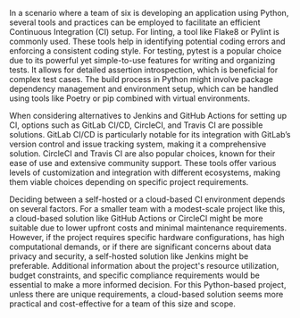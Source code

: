 In a scenario where a team of six is developing an application using Python, several tools and practices can be employed to facilitate an efficient Continuous Integration (CI) setup. For linting, a tool like Flake8 or Pylint is commonly used. These tools help in identifying potential coding errors and enforcing a consistent coding style. For testing, pytest is a popular choice due to its powerful yet simple-to-use features for writing and organizing tests. It allows for detailed assertion introspection, which is beneficial for complex test cases. The build process in Python might involve package dependency management and environment setup, which can be handled using tools like Poetry or pip combined with virtual environments.

When considering alternatives to Jenkins and GitHub Actions for setting up CI, options such as GitLab CI/CD, CircleCI, and Travis CI are possible solutions. GitLab CI/CD is particularly notable for its integration with GitLab’s version control and issue tracking system, making it a comprehensive solution. CircleCI and Travis CI are also popular choices, known for their ease of use and extensive community support. These tools offer various levels of customization and integration with different ecosystems, making them viable choices depending on specific project requirements.

Deciding between a self-hosted or a cloud-based CI environment depends on several factors. For a smaller team with a modest-scale project like this, a cloud-based solution like GitHub Actions or CircleCI might be more suitable due to lower upfront costs and minimal maintenance requirements. However, if the project requires specific hardware configurations, has high computational demands, or if there are significant concerns about data privacy and security, a self-hosted solution like Jenkins might be preferable. Additional information about the project's resource utilization, budget constraints, and specific compliance requirements would be essential to make a more informed decision. For this Python-based project, unless there are unique requirements, a cloud-based solution seems more practical and cost-effective for a team of this size and scope.